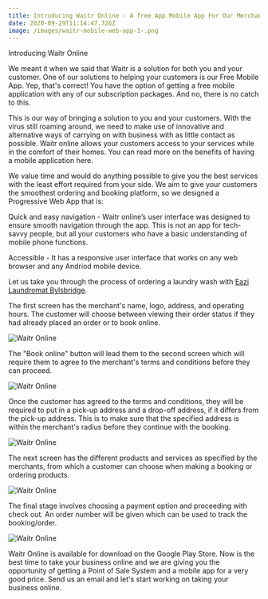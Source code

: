 ```yaml
---
title: Introducing Waitr Online - A free App Mobile App For Our Merchants
date: 2020-09-29T11:14:47.726Z
image: /images/waitr-mobile-web-app-1-.png
---
```

Introducing Waitr Online

We meant it when we said that Waitr is a solution for both you and your customer. One of our solutions to helping your customers is our Free Mobile App. Yep, that's correct! You have the option of getting a free mobile application with any of our subscription packages. And no, there is no catch to this.

This is our way of bringing a solution to you and your customers. With the virus still roaming around, we need to make use of innovative and alternative ways of carrying on with business with as little contact as possible. Waitr online allows your customers access to your services while in the comfort of their homes. You can read more on the benefits of having a mobile application here.

We value time and would do anything possible to give you the best services with the least effort required from your side. We aim to give your customers the smoothest ordering and booking platform, so we designed a Progressive Web App that is:

Quick and easy navigation - Waitr online’s user interface was designed to ensure smooth navigation through the app. This is not an app for tech-savvy people, but all your customers who have a basic understanding of mobile phone functions.

Accessible - It has a responsive user interface that works on any web browser and any Andriod mobile device.

Let us take you through the process of ordering a laundry wash with [Eazi Laundromat Bylsbridge](https://eazi-byls-bridge.waitr.co.za/). 

The first screen has the merchant's name, logo, address, and operating hours. The customer will choose between viewing their order status if they had already placed an order or to book online. 

![Waitr Online](/images/eazi-byls-bridge.waitr.co.za_-iphone-6_7_8-.png "Waitr Online Home Screen")

The "Book online" button will lead them to the second screen which will require them to agree to the merchant's terms and conditions before they can proceed. 

![Waitr Online](/images/eazi-byls-bridge.waitr.co.za_terms-iphone-6_7_8-.png "Waitr Online Terms and Conditions ")

Once the customer has agreed to the terms and conditions, they will be required to put in a pick-up address and a drop-off address, if it differs from the pick-up address. This is to make sure that the specified address is within the merchant's radius before they continue with the booking. 

![Waitr Online](/images/eazi-byls-bridge.waitr.co.za_-iphone-6_7_8-2-.png "Pick-up and Drop-off address")

The next screen has the different products and services as specified by the merchants, from which a customer can choose when making a booking or ordering products. 

![Waitr Online](/images/eazi-byls-bridge.waitr.co.za_-iphone-6_7_8-3-.png "Merchant's list of products and services")

The final stage involves choosing a payment option and proceeding with check out. An order number will be given which can be used to track the booking/order. 

![Waitr Online](/images/paynow.netcash.co.za_site_paynow.aspx-iphone-6_7_8-.png "Checkout page")

Waitr Online is available for download on the Google Play Store. Now is the best time to take your business online and we are giving you the opportunity of getting a Point of Sale System and a mobile app for a very good price. Send us an email and let's start working on taking your business online.